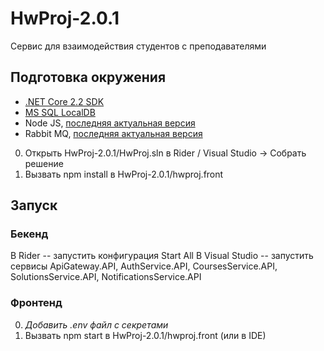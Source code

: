 # HwProj-2.0.1
Сервис для взаимодействия студентов с преподавателями

## Подготовка окружения

- [.NET Core 2.2 SDK](https://dotnet.microsoft.com/en-us/download/dotnet/2.2)
- [MS SQL LocalDB](https://learn.microsoft.com/en-us/sql/database-engine/configure-windows/sql-server-express-localdb?view=sql-server-ver16) 
- Node JS, [последняя актуальная версия](https://nodejs.org/en)
- Rabbit MQ, [последняя актуальная версия](https://www.rabbitmq.com/download.html)

0. Открыть HwProj-2.0.1/HwProj.sln в Rider / Visual Studio -> Собрать решение
1. Вызвать npm install в HwProj-2.0.1/hwproj.front 

## Запуск
### Бекенд 
В Rider -- запустить конфигурация Start All
В Visual Studio -- запустить сервисы ApiGateway.API, AuthService.API, CoursesService.API, SolutionsService.API, NotificationsService.API

### Фронтенд
0. _Добавить .env файл с секретами_
1. Вызвать npm start в HwProj-2.0.1/hwproj.front (или в IDE)
